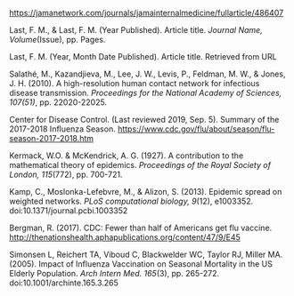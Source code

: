 <!--https://www.pnas.org/content/pnas/107/51/22020.full.pdf-->
<!--https://www.cdc.gov/flu/about/season/flu-season-2017-2018.htm-->
<!--Kermack & McKendrick, 1927-->
<!--https://www.ncbi.nlm.nih.gov/pmc/articles/PMC3861041/-->
<!--http://thenationshealth.aphapublications.org/content/47/9/E45-->
https://jamanetwork.com/journals/jamainternalmedicine/fullarticle/486407

Last, F. M., & Last, F. M. (Year Published). Article title. _Journal Name, Volume_(Issue), pp. Pages.

Last, F. M. (Year, Month Date Published). Article title. Retrieved from URL


Salathé, M., Kazandjieva, M., Lee, J. W., Levis, P., Feldman, M. W., & Jones, J. H. (2010). A high-resolution human contact network for infectious disease transmission. _Proceedings for the National Academy of Sciences, 107(51)_, pp. 22020-22025.

Center for Disease Control. (Last reviewed 2019, Sep. 5). Summary of the 2017-2018 Influenza Season. https://www.cdc.gov/flu/about/season/flu-season-2017-2018.htm

Kermack, W.O. & McKendrick, A. G. (1927). A contribution to the mathematical theory of epidemics. _Proceedings of the Royal Society of London, 115_(772), pp. 700-721.

Kamp, C., Moslonka-Lefebvre, M., & Alizon, S. (2013). Epidemic spread on weighted networks. _PLoS computational biology, 9_(12), e1003352. doi:10.1371/journal.pcbi.1003352

Bergman, R. (2017). CDC: Fewer than half of Americans get flu vaccine. http://thenationshealth.aphapublications.org/content/47/9/E45

Simonsen L, Reichert TA, Viboud C, Blackwelder WC, Taylor RJ, Miller MA. (2005). Impact of Influenza Vaccination on Seasonal Mortality in the US Elderly Population. _Arch Intern Med. 165_(3), pp. 265-272. doi:10.1001/archinte.165.3.265
